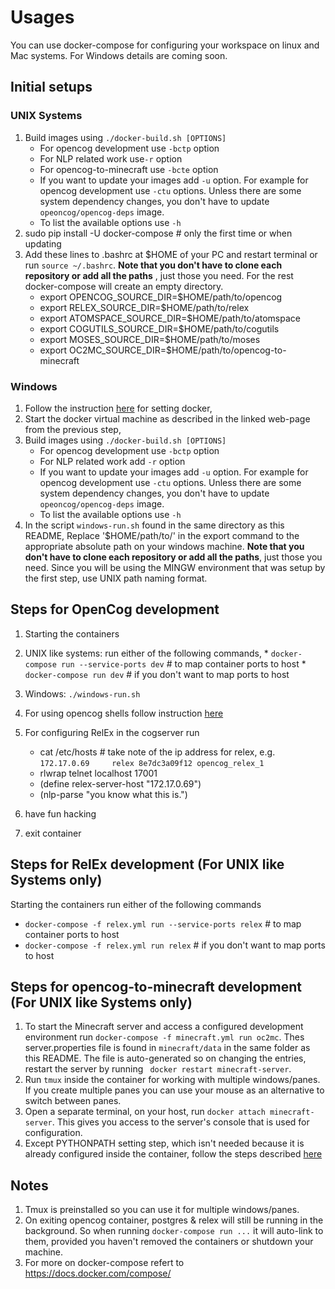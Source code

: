 # Usages

You can use docker-compose for configuring your workspace on linux and Mac systems. For Windows details are coming soon.

## Initial setups
### UNIX Systems
1. Build images using `./docker-build.sh [OPTIONS]`
    * For opencog development use `-bctp` option
    * For NLP related work use`-r` option
    * For opencog-to-minecraft use `-bcte` option
    * If you want to update your images add `-u` option. For example for opencog
      development use `-ctu` options. Unless there are some system dependency
      changes, you don't have to update `opeoncog/opencog-deps` image.
    * To list the available options use `-h`
2. sudo pip install -U docker-compose # only the first time or when updating
3. Add these lines to .bashrc at $HOME of your PC and restart terminal or run
   `source ~/.bashrc`. __Note that you don't have to clone each repository or
   add all the paths__ , just those you need. For the rest docker-compose will
   create an empty directory.
    * export OPENCOG_SOURCE_DIR=$HOME/path/to/opencog
    * export RELEX_SOURCE_DIR=$HOME/path/to/relex
    * export ATOMSPACE_SOURCE_DIR=$HOME/path/to/atomspace
    * export COGUTILS_SOURCE_DIR=$HOME/path/to/cogutils
    * export MOSES_SOURCE_DIR=$HOME/path/to/moses
    * export OC2MC_SOURCE_DIR=$HOME/path/to/opencog-to-minecraft

### Windows
1. Follow the instruction [here](https://docs.docker.com/engine/installation/windows/#using-the-docker-quickstart-terminal) for setting docker,
2. Start the docker virtual machine as described in the linked web-page from
   the previous step,
3. Build images using `./docker-build.sh [OPTIONS]`
    * For opencog development use `-bctp` option
    * For NLP related work add `-r` option
    * If you want to update your images add `-u` option. For example for opencog
      development use `-ctu` options. Unless there are some system dependency changes, you don't have to update `opeoncog/opencog-deps` image.
    * To list the available options use `-h`
4. In the script `windows-run.sh` found in the same directory as this README,
   Replace '$HOME/path/to/' in the export command to the appropriate absolute
   path on your windows machine. __Note that you don't have to clone each
   repository or add all the paths__, just those you need. Since you will be
   using the MINGW environment that was setup by the first step, use UNIX path
   naming format.

## Steps for OpenCog development
1. Starting the containers
  1. UNIX like systems: run either of the following commands,
    * `docker-compose run --service-ports dev`   # to map container ports to host
    * `docker-compose run dev`   # if you don't want to map ports to host
  2. Windows: `./windows-run.sh`

2. For using opencog shells follow instruction [here](http://wiki.opencog.org/w/OpenCog_shell)

3. For configuring RelEx in the cogserver run
    * cat /etc/hosts   # take note of the ip address for relex, e.g.
      `172.17.0.69     relex 8e7dc3a09f12 opencog_relex_1`
    * rlwrap telnet localhost 17001
    * (define relex-server-host "172.17.0.69")
    * (nlp-parse "you know what this is.")
3. have fun hacking
4. exit container

## Steps for RelEx development (For UNIX like Systems only)
Starting the containers run either of the following commands
* `docker-compose -f relex.yml run --service-ports relex`  # to map container ports to host
* `docker-compose -f relex.yml run relex`  # if you don't want to map ports to host

## Steps for opencog-to-minecraft development (For UNIX like Systems only)
1. To start the Minecraft server and access a configured development environment
   run `docker-compose -f minecraft.yml run oc2mc`. Thes server.properties file
   is found in `minecraft/data` in the same folder as this README. The file is
   auto-generated so on changing the entries, restart the server by running
   ` docker restart minecraft-server`.
2. Run `tmux` inside the container for working with multiple windows/panes.
   If you create multiple panes you can use your mouse as an alternative to
   switch between panes.
3. Open a separate terminal, on your host, run `docker attach minecraft-server`.
   This gives you access to the server's console that is used for configuration.
4. Except PYTHONPATH setting step, which isn't needed because it is already
   configured inside the container, follow the steps described [here](https://github.com/opencog/opencog-to-minecraft#steps-to-start-the-bot)

## Notes
1. Tmux is preinstalled so you can use it for multiple windows/panes.
2. On exiting opencog container, postgres & relex will still be running in the
   background. So when running `docker-compose run ...` it will auto-link to them,
   provided you haven't removed the containers or shutdown your machine.
2. For more on docker-compose refert to https://docs.docker.com/compose/
